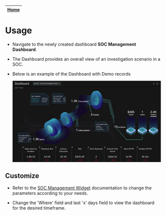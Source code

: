 | [Home](../README.md) |
|--------------------------------------------|

# Usage

- Navigate to the newly created dashboard **SOC Management Dashboard**. 
- The Dashboard provides an overall view of an investigation scenario in a SOC. 


- Below is an example of the Dashboard with Demo records

    ![SOC Management Dashboard](res/soc_mngt_dashboard.png)

## Customize
- Refer to the [SOC Management Widget](https://github.com/fortinet-fortisoar/widget-soc-management/blob/develop/README.md) documentation to change the parameters according to your needs.

- Change the 'Where' field and last 'x' days field to view the dashboard for the desired timeframe.
